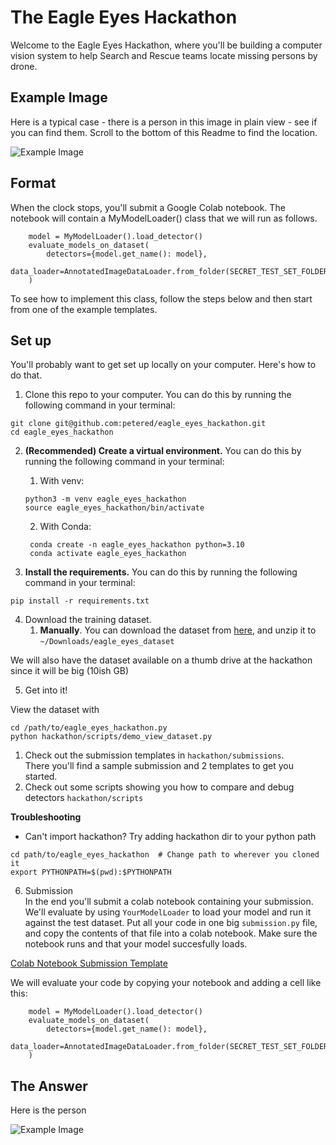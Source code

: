 # The Eagle Eyes Hackathon

Welcome to the Eagle Eyes Hackathon, where you'll be building 
a computer vision system to help Search and Rescue teams locate
missing persons by drone.

## Example Image

Here is a typical case - there is a person in this image in plain view - see if you can 
find them.  Scroll to the bottom of this Readme to find the location.

![Example Image](https://www.eagleeyessearch.com/images/generic/scree_field_raw.jpg)


## Format

When the clock stops, you'll submit a Google Colab notebook.  The notebook will contain 
a MyModelLoader() class that we will run as follows.  

```commandline
    model = MyModelLoader().load_detector()
    evaluate_models_on_dataset(
        detectors={model.get_name(): model},
        data_loader=AnnotatedImageDataLoader.from_folder(SECRET_TEST_SET_FOLDER)
    )
```

To see how to implement this class, follow the steps below and then start from one of the
example templates.


## Set up

You'll probably want to get set up locally on your computer.  Here's how to do that.

1) Clone this repo to your computer.  You can do this by running the following command in your terminal:

```
git clone git@github.com:petered/eagle_eyes_hackathon.git
cd eagle_eyes_hackathon
```

2) **(Recommended) Create a virtual environment.**  You can do this by running the following command in your terminal:
   1) With venv:
   ```
   python3 -m venv eagle_eyes_hackathon
   source eagle_eyes_hackathon/bin/activate
   ```
   2) With Conda:
   ```
    conda create -n eagle_eyes_hackathon python=3.10
    conda activate eagle_eyes_hackathon
    ```


3) **Install the requirements.**   You can do this by running the following command in your terminal:
```
pip install -r requirements.txt
```


4) Download the training dataset.
   1. **Manually**. You can download the dataset from [here](https://drive.google.com/drive/folders/1KgSVcL3eH49Xh0MdpInIJJwKJ6Bn9yQE?usp=sharing), 
      and unzip it to `~/Downloads/eagle_eyes_dataset`

We will also have the dataset available on a thumb drive at the hackathon since it will be big (10ish GB)




5) Get into it!

View the dataset with 
```
cd /path/to/eagle_eyes_hackathon.py
python hackathon/scripts/demo_view_dataset.py
```


   1) Check out the submission templates in `hackathon/submissions`.  
   There you'll find a sample submission and 2 templates to get you started.
   2) Check out some scripts showing you how to compare and debug detectors  `hackathon/scripts`


**Troubleshooting**
- Can't import hackathon?  Try adding hackathon dir to your python path

```
cd path/to/eagle_eyes_hackathon  # Change path to wherever you cloned it
export PYTHONPATH=$(pwd):$PYTHONPATH
```

6) Submission  
In the end you'll submit a colab notebook containing your submission.
We'll evaluate by using `YourModelLoader` to load your model and run it against the test dataset.
Put all your code in one big `submission.py` file, and copy the contents of that file into a colab notebook.
Make sure the notebook runs and that your model succesfully loads.

[Colab Notebook Submission Template](https://colab.research.google.com/drive/1FZOKhAr1mHrJ8wwh3E0OXMnGMOmubvvC?usp=sharing)

We will evaluate your code by copying your notebook and adding a cell like this:

```commandline
    model = MyModelLoader().load_detector()
    evaluate_models_on_dataset(
        detectors={model.get_name(): model},
        data_loader=AnnotatedImageDataLoader.from_folder(SECRET_TEST_SET_FOLDER)
    )
```


## The Answer

Here is the person

![Example Image](https://www.eagleeyessearch.com/images/generic/scree_field_raw_detected.jpg)

